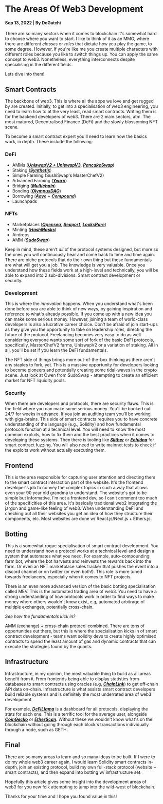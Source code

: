 # The Areas Of Web3 Development

#### Sep 13, 2022 | By DeGatchi

There are so many sectors when it comes to blockchain it's somewhat hard to choose where you want to start. I like to think of it as an MMO, where there are different _classes_ or _roles_ that dictate how you play the game, to some degree. However, if you're like me you create multiple characters with different roles because you like to switch things up. You can apply the same concept to web3. Nonetheless, everything interconnects despite specialising in the different fields.

Lets dive into them!

## Smart Contracts

The backbone of web3. This is where all the apps we love and get rugged by are created. Initially, to get into a specialisation of web3 engineering, you need to learn how to at the very least, read smart contracts. Writing them is for the backend developers of web3. There are 2 main sectors, atm. The most matured, Decentralised Finance (DeFi) and the slowly blossoming NFT scene.

To become a smart contract expert you'll need to learn how the basics work, in depth. These include the following:

### DeFi

- AMMs (**_[UniswapV2 + UniswapV3](https://uniswap.org/)_**, **_[PancakeSwap](https://pancakeswap.finance/)_**)
- Staking (**_[Synthetix](https://staking.synthetix.io/)_**)
- Simple Farming (SushiSwap's MasterChefV2)
- Advanced Farming (**_[Yearn](https://yearn.finance/vaults)_**)
- Bridging (**_[Multichain](https://multichain.org/)_**)
- Bonding (**_[OlympusDAO](https://www.olympusdao.finance/)_**)
- Borrowing (**_[Aave](https://aave.com/)_** + **_[Compound](https://compound.finance/)_**)
- Launchpads

### NFTs

- Marketplaces (**_[Opensea](https://opensea.io/)_**, **_[Seaport](https://opensea.io/blog/announcements/introducing-seaport-protocol/)_**, **_[LooksRare](https://looksrare.org/)_**)
- Minting (**_[HashMasks](https://www.thehashmasks.com/)_**)
- Airdrops
- AMM (**_[SudoSwap](https://sudoswap.xyz/)_**)

Keep in mind, these aren't _all_ of the protocol systems designed, but more so the ones you will continuously hear and come back to time and time again. There are niche protocols that do their own thing but these fundamentals are what will get you a job. The knowledge is very valuable. Once you understand how these fields work at a high-level and technically, you will be able to expand into 2 sub-divisions. Smart contract development or security.

### Development

This is where the _innovation_ happens. When you understand what's been done before you are able to think of new ways, by gaining inspiration and reference to what's already possible. If you come up with a new idea you can make some serious money. However, joining a team of world-class developers is also a lucrative career choice. Don't be afraid of join start-ups as they give you the opportunity to take on leadership roles, directing the future of the protocol. Freelancing becomes very easy to do as well considering everyone wants some sort of fork of the basic DeFi protocols, specifically, MasterChefV2 farms, UniswapV2 or a variation of staking. All in all, you'll be set if you learn the DeFi fundamentals.

The NFT side of things brings more out-of-the-box thinking as there aren't any staples to fork, yet. This is a massive opportunity for developers looking to become pioneers and potentially creating some tidal-waves in the crypto scene. Just look at Owen from SudoSwap - attempting to create an efficient market for NFT liquidity pools.

### Security

When there are developers and protocols, there are security flaws. This is the field where you can make some serious money. You'll be booked out 24/7 for weeks in advance. If you join an auditing team you'll be working with giga-brains. This side of smart contracts requires you to have concrete understanding of the language (e.g., Solidity) and how fundamental protocols function at a technical level. You will need to know the most common exploits, how to fix them and the best practices when it comes to developing these systems. Then there is tooling like **_[Slither](https://www.immunebytes.com/blog/slither-a-solidity-static-analyzer-for-smart-contracts/)_** or **_[Echidna](https://github.com/SayaliPatiil/echidna_solidity)_** for smart contract fuzzing. You will also need to write mainnet tests to check if the exploits work without actually executing them.

## Frontend

This is the area responsible for capturing user attention and directing them to the smart contract interaction part of the website. It's the frontend developer's job to convey the complex topics in such a way that allows even your 90 year old grandma to understand. The website's got to be simple but informative. I'm not a frontend dev, so I can't comment too much of the specificities of this area. It's basically traditional web2 integrating the jargon and game-like feeling of web3. When understanding DeFi and checking out all their websites you get an idea of how they structure their components, etc. Most websites are done w/ React.js/Next.js + Ethers.js.

## Botting

This is a somewhat rogue specialisation of smart contract development. You need to understand how a protocol works at a technical level and design a system that automates what you need. For example, auto-compounding farm bot, where the bot harvests and reinvests the rewards back into the farm. Or even an NFT marketplace sales tracker that pushes the event into a discord channel or on twitter (or even both!). This role is more tuned towards freelancers, especially when it comes to NFT projects.

There is an even more advanced version of the basic botting specialisation called MEV. This is the automated trading area of web3. You need to have a strong understanding of how protocols work in order to find ways to make money where others wouldn't know exist, e.g, automated arbitrage of multiple exchanges, potentially cross-chain.

_See how the fundamentals kick in?_

AMM (exchange) + cross-chain protocol combined. There are tons of opportunities out there, but this is where the specialisation kicks in of smart contract development - teams want solidity devs to create highly optimised contracts to spend the least amount of gas and dynamic contracts that can execute the strategies found by the quants.

## Infrastructure

Infrastructure, in my opinion, the most valuable thing to build as all areas benefit from it. From frontends being able to display statistics from databases to smart contracts using oracles (e.g, **_[ChainLink](https://chain.link/)_**) to get off-chain API data on-chain. Infrastructure is what assists smart contract developers build reliable systems and is definitely the most underrated area of web3 development.

For example, **_[DeFiLlama](https://defillama.com/)_** is a dashboard for all protocols, displaying the stats for each one. This is a terrific tool for the average user, alongside **_[CoinGecko](https://www.coingecko.com/en/)_** or **_[EtherScan](https://etherscan.io)_**. Without these we wouldn't know what's on the blockchain without going through each block's transactions individually through a node, such as GETH.

## Final

There are so many areas to learn and so many ideas to be built. If I were to do my whole web3 career again, I would learn Solidity smart contracts in-depth, join an existing protocol, build my own full-stack protocol (website + smart contracts), and then expand into botting w/ infrastructure set.

Hopefully this article gives some insight into the development areas of web3 for you new folk attempting to jump into the wild-west of blockchain.

Thanks for your time and I hope you found value in this!
